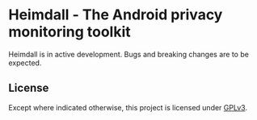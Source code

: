# Heimdall - The Android privacy monitoring toolkit

Heimdall is in active development. Bugs and breaking changes are to be expected.

## License
Except where indicated otherwise, this project is licensed under [GPLv3](https://www.gnu.org/licenses/gpl-3.0.html).